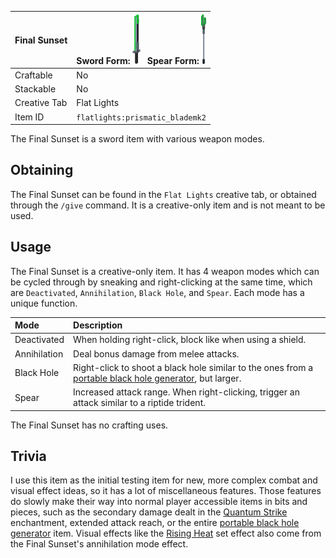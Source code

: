 | Final Sunset | Sword Form: <img src="images/gifs/prismatic_blademk2.gif" height="80" alt=""/> ![]() ![]() Spear Form: <img src="images/gifs/prismatic_blademk2_spear.gif" height="80" alt=""/> |
|--------------|---------------------------------------------------------------------------------------------------------------------------------------------------------------------------------|
| Craftable    | No                                                                                                                                                                              |
| Stackable    | No                                                                                                                                                                              |
| Creative Tab | Flat Lights                                                                                                                                                                     |
| Item ID      | `flatlights:prismatic_blademk2`                                                                                                                                                 |

The Final Sunset is a sword item with various weapon modes.

## Obtaining
The Final Sunset can be found in the `Flat Lights` creative tab, or obtained through the `/give` command. It is a creative-only item and is not meant to be used.

## Usage
The Final Sunset is a creative-only item. It has 4 weapon modes which can be cycled through by sneaking and right-clicking at the same time, which are `Deactivated`, `Annihilation`, `Black Hole`, and `Spear`. Each mode has a unique function.

| Mode         | Description                                                                                                                              |
|:-------------|:-----------------------------------------------------------------------------------------------------------------------------------------|
| Deactivated  | When holding right-click, block like when using a shield.                                                                                |
| Annihilation | Deal bonus damage from melee attacks.                                                                                                    |
| Black Hole   | Right-click to shoot a black hole similar to the ones from a [portable black hole generator](Portable-Black-Hole-Generator), but larger. |
| Spear        | Increased attack range. When right-clicking, trigger an attack similar to a riptide trident.                                             |

The Final Sunset has no crafting uses.

## Trivia
I use this item as the initial testing item for new, more complex combat and visual effect ideas, so it has a lot of miscellaneous features. Those features do slowly make their way into normal player accessible items in bits and pieces, such as the secondary damage dealt in the [Quantum Strike](Quantum-Strike) enchantment, extended attack reach, or the entire [portable black hole generator](Portable-Black-Hole-Generator) item. Visual effects like the [Rising Heat](Sets-And-Effects#rising-heat) set effect also come from the Final Sunset's annihilation mode effect.